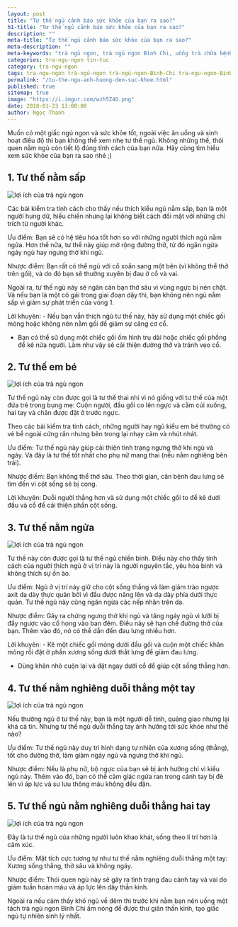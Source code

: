 ```yaml
---
layout: post
title: "Tư thế ngủ cảnh báo sức khỏe của bạn ra sao?"
h1-title: "Tư thế ngủ cảnh báo sức khỏe của bạn ra sao?"
description: ""
meta-title: "Tư thế ngủ cảnh báo sức khỏe của bạn ra sao?"
meta-description: ""
meta-keywords: "trà ngủ ngon, trà ngủ ngon Bình Chi, uống trà chữa bệnh, lợi ích của uống trà"
categories: tra-ngu-ngon tin-tuc
category: tra-ngu-ngon
tags: tra-ngu-ngon trà-ngủ-ngon trà-ngủ-ngon-Bình-Chi tra-ngu-ngon-Binh-Chi
permalink: "/tu-the-ngu-anh-huong-den-suc-khoe.html"
published: true
sitemap: true
image: "https://i.imgur.com/wzh5Z4O.png"
date: 2018-01-23 13:00:00
author: Ngọc Thanh
---
```


Muốn có một giấc ngủ ngon và sức khỏe tốt, ngoài việc ăn uống và sinh hoạt điều độ thì bạn không thể xem nhẹ tư thế ngủ. Không những thế, thói quen nằm ngủ còn tiết lộ đúng tính cách của bạn nữa. Hãy cùng tìm hiểu xem sức khỏe của bạn ra sao nhé ;)

## 1. Tư thế nằm sấp

<img  src="https://i.imgur.com/cldacRS.png?1" alt="lợi ích của trà ngủ ngon" class="image_fade responsive-img lazy">

Các bài kiểm tra tính cách cho thấy nếu thích kiểu ngủ nằm sấp, bạn là một người hung dữ, hiếu chiến nhưng lại không biết cách đối mặt với những chỉ trích từ người khác.

Ưu điểm: Bạn sẽ có hệ tiêu hóa tốt hơn so với những người thích ngủ nằm ngửa. Hơn thế nữa, tư thế này giúp mở rộng đường thở, từ đó ngăn ngừa ngáy ngủ hay ngưng thở khi ngủ.

Nhược điểm: Bạn rất có thể ngủ với cổ xoắn sang một bên (vì không thể thở trên gối), và do đó bạn sẽ thường xuyên bị đau ở cổ và vai.

Ngoài ra, tư thế ngủ này sẽ ngăn cản bạn thở sâu vì vùng ngực bị nén chặt. Và nếu bạn là một cô gái trong giai đoạn dậy thì, bạn không nên ngủ nằm sấp vì giảm sự phát triển của vòng 1.

Lời khuyên: - Nếu bạn vẫn thích ngủ tư thế này, hãy sử dụng một chiếc gối mỏng hoặc không nên nằm gối để giảm sự căng cơ cổ.

- Bạn có thể sử dụng một chiếc gối ốm hình trụ dài hoặc chiếc gối phồng để kê nửa người. Làm như vậy sẽ cải thiện đường thở và tránh vẹo cổ.

## 2. Tư thế em bé

<img  src="https://i.imgur.com/GE31WNb.png" alt="lợi ích của trà ngủ ngon" class="image_fade responsive-img lazy">

Tư thế ngủ này còn được gọi là tư thế thai nhi vì nó giống với tư thế của một đứa trẻ trong bụng mẹ: Cuộn người, đầu gối co lên ngực và cằm cúi xuống, hai tay và chân được đặt ở trước ngực.

Theo các bài kiểm tra tính cách, những người hay ngủ kiểu em bé thường có vẻ bề ngoài cứng rắn nhưng bên trong lại nhạy cảm và nhút nhát.

Ưu điểm: Tư thế ngủ này giúp cải thiện tình trạng ngưng thở khi ngủ và ngáy. Và đây là tư thế tốt nhất cho phụ nữ mang thai (nếu nằm nghiêng bên trái).

Nhược điểm: Bạn không thể thở sâu. Theo thời gian, căn bệnh đau lưng sẽ tìm đến vì cột sống sẽ bị cong.

Lời khuyên: Duỗi người thẳng hơn và sử dụng một chiếc gối to để kê dưới đầu và cổ để cải thiện phần cột sống.

## 3. Tư thế nằm ngửa

<img  src="https://i.imgur.com/Spu1svU.png" alt="lợi ích của trà ngủ ngon" class="image_fade responsive-img lazy">

Tư thế này còn được gọi là tư thế ngủ chiến binh. Điều này cho thấy tính cách của người thích ngủ ở vị trí này là người nguyên tắc, yêu hòa bình và không thích sự ồn ào.

Ưu điểm: Ngủ ở vị trí này giữ cho cột sống thẳng và làm giảm trào ngược axit dạ dày thực quản bởi vì đầu được nâng lên và dạ dày phía dưới thực quản. Tư thế ngủ này cũng ngăn ngừa các nếp nhăn trên da.

Nhược điểm: Gây ra chứng ngưng thở khi ngủ và tăng ngáy ngủ vì lưỡi bị đẩy ngược vào cổ họng vào ban đêm. Điều này sẽ hạn chế đường thở của bạn. Thêm vào đó, nó có thể dẫn đến đau lưng nhiều hơn.

Lời khuyên: - Kê một chiếc gối mỏng dưới đầu gối và cuộn một chiếc khăn mỏng rồi đặt ở phần xương sống dưới thắt lưng để giảm đau lưng.

- Dùng khăn nhỏ cuộn lại và đặt ngay dưới cổ để giúp cột sống thẳng hơn.

## 4. Tư thế nằm nghiêng duỗi thẳng một tay

<img  src="https://i.imgur.com/KVkB2kr.png" alt="lợi ích của trà ngủ ngon" class="image_fade responsive-img lazy">

Nếu thường ngủ ở tư thế này, bạn là một người dễ tính, quảng giao nhưng lại khá cả tin. Nhưng tư thế ngủ duỗi thẳng tay ảnh hưởng tới sức khỏe như thế nào?

Ưu điểm: Tư thế ngủ này duy trì hình dạng tự nhiên của xương sống (thẳng), tốt cho đường thở, làm giảm ngáy ngủ và ngưng thở khi ngủ.

Nhược điểm: Nếu là phụ nữ, bộ ngực của bạn sẽ bị ảnh hưởng chỉ vì kiểu ngủ này. Thêm vào đó, bạn có thể cảm giác ngứa ran trong cánh tay bị đè lên vì áp lực và sư lưu thông máu không đều đặn.

## 5. Tư thế ngủ nằm nghiêng duỗi thẳng hai tay

<img  src="https://i.imgur.com/3ggyvCR.png" alt="lợi ích của trà ngủ ngon" class="image_fade responsive-img lazy">

Đây là tư thế ngủ của những người luôn khao khát, sống theo lí trí hơn là cảm xúc.

Ưu điểm: Mặt tích cực tương tự như tư thế nằm nghiêng duỗi thẳng một tay: Xương sống thẳng, thở sâu và không ngáy.

Nhược điểm: Thói quen ngủ này sẽ gây ra tình trạng đau cánh tay và vai do giảm tuần hoàn máu và áp lực lên dây thần kinh.

Ngoài ra nếu cảm thấy khó ngủ về đêm thì trước khi nằm bạn nên uống một tách trà ngủ ngon Bình Chi ấm nóng để được thư giãn thần kinh, tạo giấc ngủ tự nhiên sinh lý nhất.
